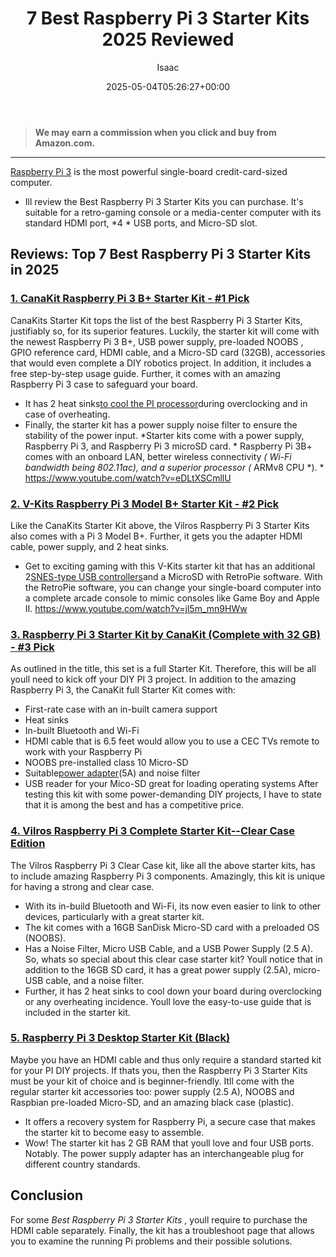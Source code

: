 ﻿---
author: Isaac
layout: post
title: 7 Best Raspberry Pi 3 Starter Kits 2025 Reviewed
date: '2025-05-04T05:26:27+00:00'
categories:
- Raspberry Pi 3
tags: []
slug: /best-raspberry-pi-3-starter-kits/
lastmod: 2025-05-07T12:21:25+03:00
---
> **We may earn a commission when you click and buy from Amazon.com.**
>

---
[Raspberry Pi 3](https://pestpolicy.com/raspberry-pi-3-b-review/)
is the most powerful single-board credit-card-sized computer.
- Ill review the Best Raspberry Pi 3 Starter Kits you can purchase.
It's suitable for a retro-gaming console or a media-center computer with its standard HDMI port,
*4 *
USB ports, and Micro-SD slot.
## Reviews: Top 7 Best Raspberry Pi 3 Starter Kits in 2025
### [1. CanaKit Raspberry Pi 3 B+ Starter Kit - #1 Pick](https://www.amazon.com/dp/B07BCC8PK7/?tag=p-policy-20)
CanaKits Starter Kit tops the list of the best Raspberry Pi 3 Starter Kits, justifiably so, for its superior features.
Luckily, the starter kit will come with the newest Raspberry Pi 3 B+, USB power supply, pre-loaded
NOOBS
, GPIO reference card, HDMI cable, and a Micro-SD card (32GB), accessories that would even complete a DIY robotics project.
In addition, it includes a free step-by-step usage guide. Further, it comes with an amazing Raspberry Pi 3 case to safeguard your board.
- It has 2 heat sinks[to cool the PI processor](https://pestpolicy.com/best-heatsink-for-raspberry-pi-3/)during overclocking and in case of overheating.
- Finally, the starter kit has a power supply noise filter to ensure the stability of the power input.
*Starter kits come with a power supply, Raspberry Pi 3, and Raspberry Pi 3 microSD card. *
Raspberry Pi 3B+ comes with an onboard LAN, better wireless connectivity
*(*
*Wi-Fi bandwidth being 802.11ac), and a superior processor (*
ARMv8 CPU
*). *
https://www.youtube.com/watch?v=eDLtXSCmllU
### [2. V-Kits Raspberry Pi 3 Model B+ Starter Kit - #2 Pick](https://www.amazon.com/dp/B07BDRD3LP/?tag=p-policy-20)
Like the CanaKits Starter Kit above, the Vilros Raspberry Pi 3 Starter Kits also comes with a Pi 3 Model B+.
Further, it gets you the adapter HDMI cable, power supply, and 2 heat sinks.
- Get to exciting gaming with this V-Kits starter kit that has an additional 2[SNES-type USB controllers](https://pestpolicy.com/best-controller-for-retropie/)and a MicroSD with RetroPie software.
With the RetroPie software, you can change your single-board computer into a complete arcade console to mimic consoles like Game Boy and Apple II.
https://www.youtube.com/watch?v=jl5m_mn9HWw
### [3. Raspberry Pi 3 Starter Kit by CanaKit (Complete with 32 GB) - #3 Pick](https://www.amazon.com/dp/B01C6Q4GLE/?tag=p-policy-20)
As outlined in the title, this set is a full Starter Kit. Therefore, this will be all youll need to kick off your DIY PI 3 project.
In addition to the amazing Raspberry Pi 3, the CanaKit full Starter Kit comes with:
- First-rate case with an in-built camera support
- Heat sinks
- In-built Bluetooth and Wi-Fi
- HDMI cable that is 6.5 feet would allow you to use a CEC TVs remote to work with your Raspberry Pi
- NOOBS pre-installed class 10 Micro-SD
- Suitable[power adapter](https://pestpolicy.com/best-power-supply-raspberry-pi-3/)(5A) and noise filter
- USB reader for your Mico-SD great for loading operating systems
After testing this kit with some power-demanding DIY projects, I have to state that it is among the best and has a competitive price.
### [4. Vilros Raspberry Pi 3 Complete Starter Kit--Clear Case Edition](https://www.amazon.com/dp/B00L87YMGM/?tag=p-policy-20)
The Vilros Raspberry Pi 3 Clear Case kit, like all the above starter kits, has to include amazing Raspberry Pi 3 components.
Amazingly, this kit is unique for having a strong and clear case.
- With its in-build Bluetooth and Wi-Fi, its now even easier to link to other devices, particularly with a great starter kit.
- The kit comes with a 16GB SanDisk Micro-SD card with a preloaded OS (NOOBS).
- Has a Noise Filter, Micro USB Cable, and a USB Power Supply (2.5 A).
So, whats so special about this clear case starter kit? Youll notice that in addition to the 16GB SD card, it has a great power supply (2.5A), micro-USB cable, and a noise filter.
- Further, it has 2 heat sinks to cool down your board during overclocking or any overheating incidence.
Youll love the easy-to-use guide that is included in the starter kit.
### [5. Raspberry Pi 3 Desktop Starter Kit (Black)](https://www.amazon.com/dp/B0757ZYW4T/?tag=p-policy-20)
Maybe you have an HDMI cable and thus only require a standard started kit for your PI DIY projects.
If thats you, then the Raspberry Pi 3 Starter Kits must be your kit of choice and is beginner-friendly.
Itll come with the regular starter kit accessories too: power supply (2.5 A), NOOBS and Raspbian pre-loaded Micro-SD, and an amazing black case (plastic).
- It offers a recovery system for Raspberry Pi, a secure case that makes the starter kit to become easy to assemble.
- Wow! The starter kit has 2 GB RAM that youll love and four USB ports. Notably.
The power supply adapter has an interchangeable plug for different country standards.
## Conclusion
For some
*Best Raspberry Pi 3 Starter Kits*
, youll require to purchase the HDMI cable separately.
Finally, the kit has a troubleshoot page that allows you to examine the running Pi problems and their possible solutions.